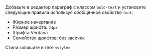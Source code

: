 Добавьте в редактор параграф с классом `bold-text` и установите следующие правила используя обобщённое свойство `font`:

* Жирное начертание
* Размер шрифта: `24px`
* Шрифта Verdana
* Семейство шрифтов: без засечек

Стили запишите в теге `<style>`

